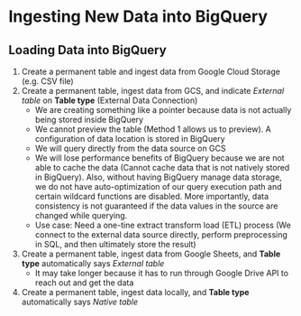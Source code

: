 # Ingesting New Data into BigQuery
## Loading Data into BigQuery
  1. Create a permanent table and ingest data from Google Cloud Storage (e.g. CSV file)
  2. Create a permanent table, ingest data from GCS, and indicate *External table* on **Table type** (External Data Connection)
      * We are creating something like a pointer because data is not actually being stored inside BigQuery
      * We cannot preview the table (Method 1 allows us to preview). A configuration of data location is stored in BigQuery
      * We will query directly from the data source on GCS
      * We will lose performance benefits of BigQuery because we are not able to cache the data (Cannot cache data that is not natively stored in BigQuery). Also, without having BigQuery manage data storage, we do not have auto-optimization of our query execution path and certain wildcard functions are disabled. More importantly, data consistency is not guaranteed if the data values in the source are changed while querying.
      * Use case: Need a one-tine extract transform load (ETL) process (We connect to the external data source directly, perform preprocessing in SQL, and then ultimately store the result)
  3. Create a permanent table, ingest data from Google Sheets, and **Table type** automatically says *External table*
      * It may take longer because it has to run through Google Drive API to reach out and get the data
  4. Create a permanent table, ingest data locally, and **Table type** automatically says *Native table*
